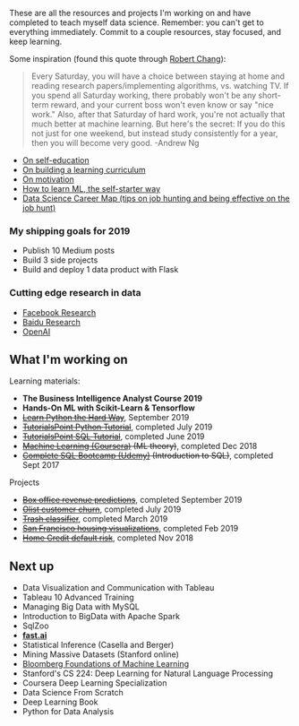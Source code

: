 These are all the resources and projects I'm working on and have completed to teach myself data science. Remember: you can't get to everything immediately. Commit to a couple resources, stay focused, and keep learning. 

Some inspiration (found this quote through [Robert Chang](https://github.com/robert8138/deep-learning-deliberate-practice)):

> Every Saturday, you will have a choice between staying at home and reading research papers/implementing algorithms, vs. watching TV. If you spend all Saturday working, there probably won't be any short-term reward, and your current boss won't even know or say "nice work." Also, after that Saturday of hard work, you're not actually that much better at machine learning. But here's the secret: If you do this not just for one weekend, but instead study consistently for a year, then you will become very good. -Andrew Ng

- [On self-education](https://www.nateliason.com/blog/self-education)
- [On building a learning curriculum](https://medium.com/@rchang/how-i-build-learning-projects-part-i-54dbaad68961)
- [On motivation](https://www.nateliason.com/blog/motivation)
- [How to learn ML, the self-starter way](https://elitedatascience.com/learn-machine-learning#step-0)
- [Data Science Career Map (tips on job hunting and being effective on the job hunt)](https://datasciencecareermap.com/)

### My shipping goals for 2019
- Publish 10 Medium posts
- Build 3 side projects
- Build and deploy 1 data product with Flask

### Cutting edge research in data
- [Facebook Research](https://research.fb.com)
- [Baidu Research](http://research.baidu.com/Research_Areas/index-view?id=55)
- [OpenAI](https://openai.com/progress/)

## What I'm working on

Learning materials:
- **The Business Intelligence Analyst Course 2019**
- **Hands-On ML with Scikit-Learn & Tensorflow**
- ~~[Learn Python the Hard Way](https://github.com/collindching/Learn-Python-the-Hard-Way)~~, September 2019
- ~~[TutorialsPoint Python Tutorial](https://www.tutorialspoint.com/python/)~~, completed July 2019
- ~~[TutorialsPoint SQL Tutorial](https://www.tutorialspoint.com/sql/)~~, completed June 2019
- ~~[Machine Learning (Coursera)](https://www.coursera.org/learn/machine-learning) (ML theory)~~, completed Dec 2018
- ~~[Complete SQL Bootcamp (Udemy)](https://www.udemy.com/the-complete-sql-bootcamp/) (Introduction to SQL)~~, completed Sept 2017

Projects
- ~~[Box office revenue predictions](https://github.com/collindching/Mini-Projects/tree/master/Box%20Office%20Revenue%20Prediction)~~, completed September 2019
- ~~[Olist customer churn](https://github.com/collindching/Olist-Customer-Churn)~~, completed July 2019
- ~~[Trash classifier](https://github.com/collindching/Waste-Sorter)~~, completed March 2019
- ~~[San Francisco housing visualizations](https://github.com/collindching/sf_housing)~~, completed Feb 2019
- ~~[Home Credit default risk](https://www.kaggle.com/c/home-credit-default-risk)~~, completed Nov 2018

## Next up

- Data Visualization and Communication with Tableau
- Tableau 10 Advanced Training
- Managing Big Data with MySQL
- Introduction to BigData with Apache Spark
- SqlZoo
- **[fast.ai](https://course.fast.ai/)** 
- Statistical Inference (Casella and Berger)
- Mining Massive Datasets (Stanford online)
- [Bloomberg Foundations of Machine Learning](https://bloomberg.github.io/foml/#home)
- Stanford's CS 224: Deep Learning for Natural Language Processing
- Coursera Deep Learning Specialization
- Data Science From Scratch
- Deep Learning Book
- Python for Data Analysis

